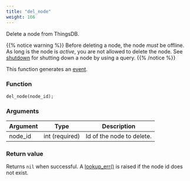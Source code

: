 ```yaml
---
title: "del_node"
weight: 166
---
```


Delete a node from ThingsDB.

{{% notice warning %}}
Before deleting a node, the node *must* be offline. As long is the node is *active*, you are not allowed
to delete the node. See [shutdown](../../node-api/shutdown) for shutting down a node by using a query.
{{% /notice %}}

This function generates an [event](../../overview/events).

### Function
`del_node(node_id);`

### Arguments
Argument | Type | Description
-------- | ---- | -----------
node_id | int (required) | Id of the node to delete.

### Return value
Returns `nil` when successful. A [lookup_err()](../../errors/lookup_err) is raised if the node id does not exist.


